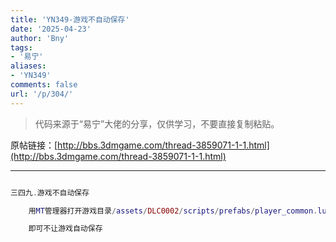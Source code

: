 ```yaml
---
title: 'YN349-游戏不自动保存'
date: '2025-04-23'
author: 'Bny'
tags:
- '易宁'
aliases:
- 'YN349'
comments: false
url: '/p/304/'
---
```


> 代码来源于“易宁”大佬的分享，仅供学习，不要直接复制粘贴。

原帖链接：[http://bbs.3dmgame.com/thread-3859071-1-1.html](http://bbs.3dmgame.com/thread-3859071-1-1.html)

---

```lua  

三四九.游戏不自动保存

	用MT管理器打开游戏目录/assets/DLC0002/scripts/prefabs/player_common.lua文件，将inst:AddComponent("autosaver")替换为--inst:AddComponent("autosaver")

	即可不让游戏自动保存

```  

